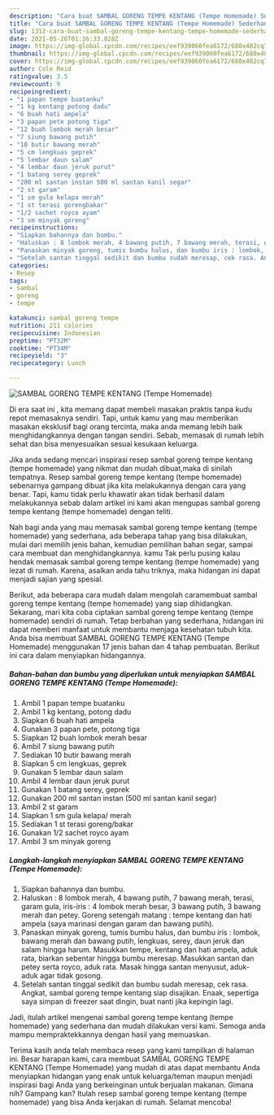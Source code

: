 ```yaml
---
description: "Cara buat SAMBAL GORENG TEMPE KENTANG (Tempe Homemade) Sederhana Untuk Jualan"
title: "Cara buat SAMBAL GORENG TEMPE KENTANG (Tempe Homemade) Sederhana Untuk Jualan"
slug: 1312-cara-buat-sambal-goreng-tempe-kentang-tempe-homemade-sederhana-untuk-jualan
date: 2021-05-26T01:26:33.028Z
image: https://img-global.cpcdn.com/recipes/eef939060fea6172/680x482cq70/sambal-goreng-tempe-kentang-tempe-homemade-foto-resep-utama.jpg
thumbnail: https://img-global.cpcdn.com/recipes/eef939060fea6172/680x482cq70/sambal-goreng-tempe-kentang-tempe-homemade-foto-resep-utama.jpg
cover: https://img-global.cpcdn.com/recipes/eef939060fea6172/680x482cq70/sambal-goreng-tempe-kentang-tempe-homemade-foto-resep-utama.jpg
author: Cole Reid
ratingvalue: 3.5
reviewcount: 9
recipeingredient:
- "1 papan tempe buatanku"
- "1 kg kentang potong dadu"
- "6 buah hati ampela"
- "3 papan pete potong tiga"
- "12 buah lombok merah besar"
- "7 siung bawang putih"
- "10 butir bawang merah"
- "5 cm lengkuas geprek"
- "5 lembar daun salam"
- "4 lembar daun jeruk purut"
- "1 batang serey geprek"
- "200 ml santan instan 500 ml santan kanil segar"
- "2 st garam"
- "1 sm gula kelapa merah"
- "1 st terasi gorengbakar"
- "1/2 sachet royco ayam"
- "3 sm minyak goreng"
recipeinstructions:
- "Siapkan bahannya dan bumbu."
- "Haluskan : 8 lombok merah, 4 bawang putih, 7 bawang merah, terasi, garam gula, iris-iris : 4 lombok merah besar, 3 bawang putih, 3 bawang merah dan petey. Goreng setengah matang : tempe kentang dan hati ampela (saya marinasi dengan garam dan bawang putih)."
- "Panaskan minyak goreng, tumis bumbu halus, dan bumbu iris : lombok, bawang merah dan bawang putih, lengkuas, serey, daun jeruk dan salam hingga harum. Masukkan tempe, kentang dan hati ampela, aduk rata, biarkan sebentar hingga bumbu meresap. Masukkan santan dan petey serta royco, aduk rata. Masak hingga santan menyusut, aduk-aduk agar tidak gosong."
- "Setelah santan tinggal sedikit dan bumbu sudah meresap, cek rasa. Angkat, sambal goreng tempe kentang siap disajikan. Enaak, sepertiga saya simpan di freezer saat dingin, buat nanti jika kepingin lagi."
categories:
- Resep
tags:
- sambal
- goreng
- tempe

katakunci: sambal goreng tempe 
nutrition: 211 calories
recipecuisine: Indonesian
preptime: "PT32M"
cooktime: "PT34M"
recipeyield: "3"
recipecategory: Lunch

---
```



![SAMBAL GORENG TEMPE KENTANG (Tempe Homemade)](https://img-global.cpcdn.com/recipes/eef939060fea6172/680x482cq70/sambal-goreng-tempe-kentang-tempe-homemade-foto-resep-utama.jpg)

Di era  saat ini , kita memang dapat membeli masakan praktis tanpa kudu repot memasaknya sendiri. Tapi, untuk kamu yang mau memberikan masakan eksklusif bagi orang tercinta, maka anda memang lebih baik menghidangkannya dengan tangan sendiri. Sebab, memasak di rumah lebih sehat dan bisa menyesuaikan sesuai kesukaan keluarga.

Jika anda sedang mencari inspirasi resep sambal goreng tempe kentang (tempe homemade) yang nikmat dan mudah dibuat,maka di sinilah tempatnya. Resep sambal goreng tempe kentang (tempe homemade)  sebenarnya gampang dibuat jika kita melakukannya dengan cara yang benar. Tapi, kamu tidak perlu khawatir akan tidak berhasil dalam melakukannya 
sebab dalam artikel ini kami akan mengupas sambal goreng tempe kentang (tempe homemade) dengan teliti.  



Nah bagi anda yang mau memasak sambal goreng tempe kentang (tempe homemade) yang sederhana, ada beberapa tahap yang bisa dilakukan, mulai dari memilih jenis bahan, kemudian pemilihan bahan segar, sampai cara membuat dan menghidangkannya. kamu Tak perlu pusing kalau hendak memasak sambal goreng tempe kentang (tempe homemade) yang lezat di rumah. Karena, asalkan anda  tahu triknya, maka hidangan ini dapat menjadi sajian yang spesial.

Berikut, ada beberapa cara mudah dalam mengolah caramembuat sambal goreng tempe kentang (tempe homemade) yang siap dihidangkan. Sekarang, mari kita coba ciptakan sambal goreng tempe kentang (tempe homemade) sendiri di rumah. Tetap berbahan yang sederhana, hidangan ini dapat memberi manfaat untuk membantu menjaga kesehatan tubuh kita. Anda bisa membuat SAMBAL GORENG TEMPE KENTANG (Tempe Homemade) menggunakan 17 jenis bahan dan 4 tahap pembuatan. Berikut ini cara dalam menyiapkan hidangannya.

<!--inarticleads1-->

##### Bahan-bahan dan bumbu yang diperlukan untuk menyiapkan SAMBAL GORENG TEMPE KENTANG (Tempe Homemade):

1. Ambil 1 papan tempe buatanku
1. Ambil 1 kg kentang, potong dadu
1. Siapkan 6 buah hati ampela
1. Gunakan 3 papan pete, potong tiga
1. Siapkan 12 buah lombok merah besar
1. Ambil 7 siung bawang putih
1. Sediakan 10 butir bawang merah
1. Siapkan 5 cm lengkuas, geprek
1. Gunakan 5 lembar daun salam
1. Ambil 4 lembar daun jeruk purut
1. Gunakan 1 batang serey, geprek
1. Gunakan 200 ml santan instan (500 ml santan kanil segar)
1. Ambil 2 st garam
1. Siapkan 1 sm gula kelapa/ merah
1. Sediakan 1 st terasi goreng/bakar
1. Gunakan 1/2 sachet royco ayam
1. Ambil 3 sm minyak goreng




<!--inarticleads2-->

##### Langkah-langkah menyiapkan SAMBAL GORENG TEMPE KENTANG (Tempe Homemade):

1. Siapkan bahannya dan bumbu.
1. Haluskan : 8 lombok merah, 4 bawang putih, 7 bawang merah, terasi, garam gula, iris-iris : 4 lombok merah besar, 3 bawang putih, 3 bawang merah dan petey. Goreng setengah matang : tempe kentang dan hati ampela (saya marinasi dengan garam dan bawang putih).
1. Panaskan minyak goreng, tumis bumbu halus, dan bumbu iris : lombok, bawang merah dan bawang putih, lengkuas, serey, daun jeruk dan salam hingga harum. Masukkan tempe, kentang dan hati ampela, aduk rata, biarkan sebentar hingga bumbu meresap. Masukkan santan dan petey serta royco, aduk rata. Masak hingga santan menyusut, aduk-aduk agar tidak gosong.
1. Setelah santan tinggal sedikit dan bumbu sudah meresap, cek rasa. Angkat, sambal goreng tempe kentang siap disajikan. Enaak, sepertiga saya simpan di freezer saat dingin, buat nanti jika kepingin lagi.




Jadi, itulah artikel mengenai  sambal goreng tempe kentang (tempe homemade)  yang sederhana dan mudah dilakukan versi kami. Semoga anda mampu mempraktekkannya dengan hasil yang memuaskan. 

Terima kasih anda telah membaca resep yang kami tampilkan di halaman ini. Besar harapan kami, cara membuat  SAMBAL GORENG TEMPE KENTANG (Tempe Homemade) yang mudah di atas dapat membantu Anda menyiapkan hidangan yang enak untuk keluarga/teman maupun menjadi inspirasi bagi Anda yang berkeinginan untuk berjualan makanan. Gimana nih? Gampang kan? Itulah resep sambal goreng tempe kentang (tempe homemade) yang bisa Anda kerjakan di rumah. Selamat mencoba!

